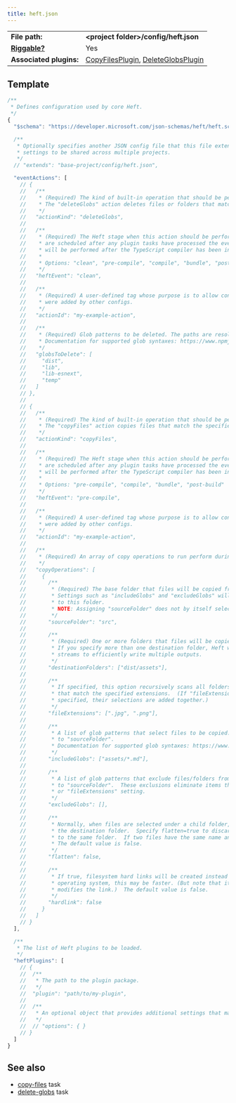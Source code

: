 ```yaml
---
title: heft.json
---
```


|                                          |                                                                                                                                                                                                                                    |
| ---------------------------------------- | ---------------------------------------------------------------------------------------------------------------------------------------------------------------------------------------------------------------------------------- |
| **File path:**                           | **&lt;project folder&gt;/config/heft.json**                                                                                                                                                                                        |
| [**Riggable?**](../heft/rig_packages.md) | Yes                                                                                                                                                                                                                                |
| **Associated plugins:**                  | [CopyFilesPlugin](https://github.com/microsoft/rushstack/blob/master/apps/heft/src/plugins/CopyFilesPlugin.ts), [DeleteGlobsPlugin](https://github.com/microsoft/rushstack/blob/master/apps/heft/src/plugins/DeleteGlobsPlugin.ts) |

## Template

```js
/**
 * Defines configuration used by core Heft.
 */
{
  "$schema": "https://developer.microsoft.com/json-schemas/heft/heft.schema.json",

  /**
   * Optionally specifies another JSON config file that this file extends from. This provides a way for standard
   * settings to be shared across multiple projects.
   */
  // "extends": "base-project/config/heft.json",

  "eventActions": [
    // {
    //   /**
    //    * (Required) The kind of built-in operation that should be performed.
    //    * The "deleteGlobs" action deletes files or folders that match the specified glob patterns.
    //    */
    //   "actionKind": "deleteGlobs",
    //
    //   /**
    //    * (Required) The Heft stage when this action should be performed.  Note that heft.json event actions
    //    * are scheduled after any plugin tasks have processed the event.  For example, a "compile" event action
    //    * will be performed after the TypeScript compiler has been invoked.
    //    *
    //    * Options: "clean", "pre-compile", "compile", "bundle", "post-build"
    //    */
    //   "heftEvent": "clean",
    //
    //   /**
    //    * (Required) A user-defined tag whose purpose is to allow configs to replace/delete handlers that
    //    * were added by other configs.
    //    */
    //   "actionId": "my-example-action",
    //
    //   /**
    //    * (Required) Glob patterns to be deleted. The paths are resolved relative to the project folder.
    //    * Documentation for supported glob syntaxes: https://www.npmjs.com/package/fast-glob
    //    */
    //   "globsToDelete": [
    //     "dist",
    //     "lib",
    //     "lib-esnext",
    //     "temp"
    //   ]
    // },
    //
    // {
    //   /**
    //    * (Required) The kind of built-in operation that should be performed.
    //    * The "copyFiles" action copies files that match the specified patterns.
    //    */
    //   "actionKind": "copyFiles",
    //
    //   /**
    //    * (Required) The Heft stage when this action should be performed.  Note that heft.json event actions
    //    * are scheduled after any plugin tasks have processed the event.  For example, a "compile" event action
    //    * will be performed after the TypeScript compiler has been invoked.
    //    *
    //    * Options: "pre-compile", "compile", "bundle", "post-build"
    //    */
    //   "heftEvent": "pre-compile",
    //
    //   /**
    //    * (Required) A user-defined tag whose purpose is to allow configs to replace/delete handlers that
    //    * were added by other configs.
    //    */
    //   "actionId": "my-example-action",
    //
    //   /**
    //    * (Required) An array of copy operations to run perform during the specified Heft event.
    //    */
    //   "copyOperations": [
    //     {
    //       /**
    //        * (Required) The base folder that files will be copied from, relative to the project root.
    //        * Settings such as "includeGlobs" and "excludeGlobs" will be resolved relative
    //        * to this folder.
    //        * NOTE: Assigning "sourceFolder" does not by itself select any files to be copied.
    //        */
    //       "sourceFolder": "src",
    //
    //       /**
    //        * (Required) One or more folders that files will be copied into, relative to the project root.
    //        * If you specify more than one destination folder, Heft will read the input files only once, using
    //        * streams to efficiently write multiple outputs.
    //        */
    //       "destinationFolders": ["dist/assets"],
    //
    //       /**
    //        * If specified, this option recursively scans all folders under "sourceFolder" and includes any files
    //        * that match the specified extensions.  (If "fileExtensions" and "includeGlobs" are both
    //        * specified, their selections are added together.)
    //        */
    //       "fileExtensions": [".jpg", ".png"],
    //
    //       /**
    //        * A list of glob patterns that select files to be copied.  The paths are resolved relative
    //        * to "sourceFolder".
    //        * Documentation for supported glob syntaxes: https://www.npmjs.com/package/fast-glob
    //        */
    //       "includeGlobs": ["assets/*.md"],
    //
    //       /**
    //        * A list of glob patterns that exclude files/folders from being copied.  The paths are resolved relative
    //        * to "sourceFolder".  These exclusions eliminate items that were selected by the "includeGlobs"
    //        * or "fileExtensions" setting.
    //        */
    //       "excludeGlobs": [],
    //
    //       /**
    //        * Normally, when files are selected under a child folder, a corresponding folder will be created in
    //        * the destination folder.  Specify flatten=true to discard the source path and copy all matching files
    //        * to the same folder.  If two files have the same name an error will be reported.
    //        * The default value is false.
    //        */
    //       "flatten": false,
    //
    //       /**
    //        * If true, filesystem hard links will be created instead of copying the file.  Depending on the
    //        * operating system, this may be faster. (But note that it may cause unexpected behavior if a tool
    //        * modifies the link.)  The default value is false.
    //        */
    //       "hardlink": false
    //     }
    //   ]
    // }
  ],

  /**
   * The list of Heft plugins to be loaded.
   */
  "heftPlugins": [
    // {
    //  /**
    //   * The path to the plugin package.
    //   */
    //  "plugin": "path/to/my-plugin",
    //
    //  /**
    //   * An optional object that provides additional settings that may be defined by the plugin.
    //   */
    //  // "options": { }
    // }
  ]
}
```

## See also

- [copy-files](../heft_tasks/copy-files.md) task
- [delete-globs](../heft_tasks/delete-globs.md) task
